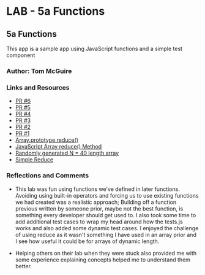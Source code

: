 # LAB - 5a Functions

## 5a Functions

This app is a sample app using JavaScript functions and a simple test component

### Author: Tom McGuire

### Links and Resources

* [PR #6](https://github.com/MuckT/lab-05a-functions/pull/6)
* [PR #5](https://github.com/MuckT/lab-05a-functions/pull/5)
* [PR #4](https://github.com/MuckT/lab-05a-functions/pull/4)
* [PR #3](https://github.com/MuckT/lab-05a-functions/pull/3)
* [PR #2](https://github.com/MuckT/lab-05a-functions/pull/2)
* [PR #1](https://github.com/MuckT/lab-05a-functions/pull/1)
* [Array.prototype.reduce()](https://developer.mozilla.org/en-US/docs/Web/JavaScript/Reference/Global_Objects/Array/reduce)
* [JavaScript Array reduce() Method](https://www.w3schools.com/jsref/jsref_reduce.asp#:~:text=The%20reduce()%20method%20reduces,for%20array%20elements%20without%20values.)
* [Randomly generated N = 40 length array](https://stackoverflow.com/a/43044960)
* [Simple Reduce](https://stackoverflow.com/questions/19175063/multiply-all-elements-in-array#comment56364249_19175132)

### Reflections and Comments

* This lab was fun using functions we've defined in later functions. Avoiding using built-in operators and forcing us to use existing functions we had created was a realistic approach; Building off a function previous written by someone prior, maybe not the best function, is something every developer should get used to. I also took some time to add additional test cases to wrap my head around how the tests.js works and also added some dynamic test cases. I enjoyed the challenge of using reduce as it wasn't something I have used in an array prior and I see how useful it could be for arrays of dynamic length.

* Helping others on their lab when they were stuck also provided me with some experience explaining concepts helped me to understand them better.

